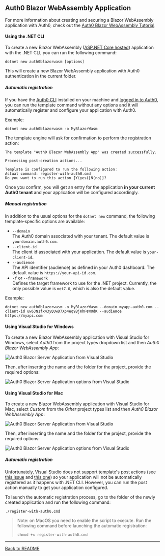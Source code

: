 ## Auth0 Blazor WebAssembly Application

For more information about creating and securing a Blazor WebAssembly application with Auth0, check out the [Auth0 Blazor WebAssembly Tutorial](https://auth0.com/blog/securing-blazor-webassembly-apps/).

#### Using the .NET CLI

To create a new Blazor WebAssembly ([ASP.NET Core hosted](https://docs.microsoft.com/en-us/aspnet/core/blazor/hosting-models)) application with the .NET CLI, you can run the following command:

```
dotnet new auth0blazorwasm [options]
```

This will create a new Blazor WebAssembly application with Auth0 authentication in the current folder.

##### Automatic registration

If you have the [Auth0 CLI](https://github.com/auth0/auth0-cli) installed on your machine and [logged in to Auth0](https://github.com/auth0/auth0-cli?tab=readme-ov-file#authenticating-to-your-tenant), you can run the template command without any options and it will automatically register and configure your application with Auth0.

Example:

```shell
dotnet new auth0blazorwasm -o MyBlazorWasm
```

The template engine will ask for confirmation to perform the registration action:

```shell
The template "Auth0 Blazor WebAssembly App" was created successfully.

Processing post-creation actions...

Template is configured to run the following action:
Actual command: register-with-auth0.cmd 
Do you want to run this action [Y(yes)|N(no)]?
```

Once you confirm, you will get an entry for the application **in your current Auth0 tenant** and your application will be configured accordingly.

##### Manual registration

In addition to the usual options for the `dotnet new` command, the following template-specific options are available:

- `--domain`<br>
  The Auth0 domain associated with your tenant. The default value is `yourdomain.auth0.com`.
- `--client-id`<br>
  The client id associated with your application. The default value is `your-client-id`.
- `--audience`<br>
  The API identifier (audience) as defined in your Auth0 dashboard. The default value is `https://your-api-id.com`.
- `-f` or `--framework`<br>
  Defines the target framework to use for the .NET project. Currently, the only possible value is `net7.0`, which is also the default value.

Example:

```shell
dotnet new auth0blazorwasm -o MyBlazorWasm --domain myapp.auth0.com --client-id uw63N1fx43yQUwD7Xp4eq9BjKhPeW0dK --audience https://myapi.com
```

#### Using Visual Studio for Windows

To create a new Blazor WebAssembly application with Visual Studio for Windows, select *Auth0* from the project types dropdown list and then *Auth0 Blazor WebAssembly App*:

![Auth0 Blazor Server Application from Visual Studio](assets/auth0-blazorwasm-app-vs.png)

Then, after inserting the name and the folder for the project, provide the required options:

![Auth0 Blazor Server Application options from Visual Studio](assets/auth0-blazorwasm-app-vs-options.png)

#### Using Visual Studio for Mac

To create a new Blazor WebAssembly application with Visual Studio for Mac, select *Custom* from the *Other* project types list and then *Auth0 Blazor WebAssembly App*:

![Auth0 Blazor Server Application from Visual Studio](assets/auth0-blazorwasm-app-vs-mac.png)

Then, after inserting the name and the folder for the project, provide the required options:

![Auth0 Blazor Server Application options from Visual Studio](assets/auth0-blazorwasm-app-vs-mac-options.png)

##### Automatic registration

Unfortunately, Visual Studio does not support template's post actions (see [this issue](https://github.com/dotnet/templating/issues/4575) and [this one](https://github.com/dotnet/templating/issues/3226)) so your application will not be automatically registered as it happens with .NET CLI. However, you can run the post action manually to get your application configured.

To launch the automatic registration process, go to the folder of the newly created application and run the following command:

```shell
./register-with-auth0.cmd
```

> Note: on MacOS you need to enable the script to execute. Run the following command before launching the automatic registration:
>
> ```shell
> chmod +x register-with-auth0.cmd
> ```

---

[Back to README](../README.md)

